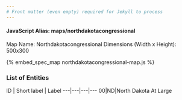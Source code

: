 ```yaml
---
# Front matter (even empty) required for Jekyll to process
---
```


#### JavaScript Alias: maps/northdakotacongressional

Map Name: Northdakotacongressional
Dimensions (Width x Height): 500x300



{% embed_spec_map northdakotacongressional-map.js %}

### List of Entities

ID | Short label | Label
---|---|---|---
00|ND|North Dakota At Large

